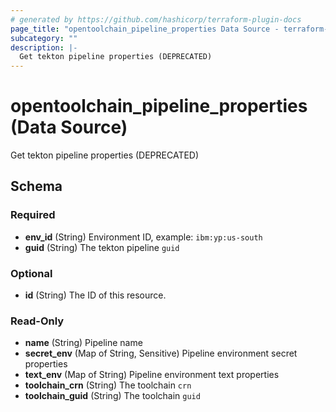 ```yaml
---
# generated by https://github.com/hashicorp/terraform-plugin-docs
page_title: "opentoolchain_pipeline_properties Data Source - terraform-provider-opentoolchain"
subcategory: ""
description: |-
  Get tekton pipeline properties (DEPRECATED)
---
```


# opentoolchain_pipeline_properties (Data Source)

Get tekton pipeline properties (DEPRECATED)



<!-- schema generated by tfplugindocs -->
## Schema

### Required

- **env_id** (String) Environment ID, example: `ibm:yp:us-south`
- **guid** (String) The tekton pipeline `guid`

### Optional

- **id** (String) The ID of this resource.

### Read-Only

- **name** (String) Pipeline name
- **secret_env** (Map of String, Sensitive) Pipeline environment secret properties
- **text_env** (Map of String) Pipeline environment text properties
- **toolchain_crn** (String) The toolchain `crn`
- **toolchain_guid** (String) The toolchain `guid`



